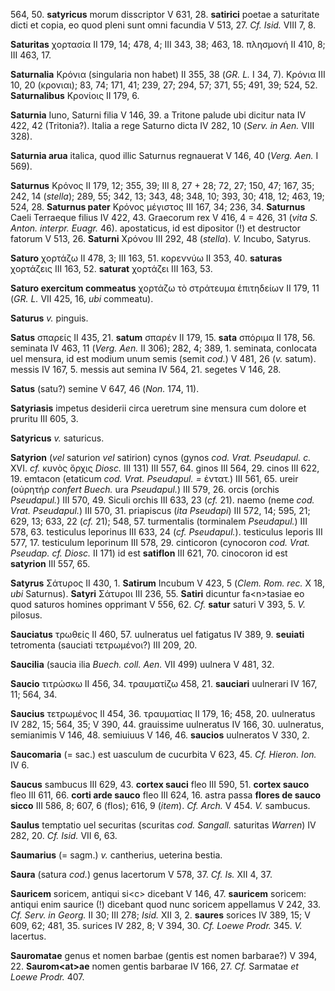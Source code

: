 564, 50. **satyricus** morum disscriptor V 631, 28. **satirici** poetae
a saturitate dicti et copia, eo quod pleni sunt omni facundia V 513, 27.
*Cf. Isid.* VIII 7, 8.

**Saturitas** χορτασία II 179, 14; 478, 4; III 343, 38; 463, 18.
πλησμονή II 410, 8; III 463, 17.

**Saturnalia** Κρόνια (singularia non habet) II 355, 38 (*GR. L.* I 34,
7). Κρόνια III 10, 20 (κρονιαι); 83, 74; 171, 41; 239, 27; 294, 57; 371,
55; 491, 39; 524, 52. **Saturnalibus** Κρονίοις II 179, 6.

**Saturnia** Iuno, Saturni filia V 146, 39. a Tritone palude ubi dicitur
nata IV 422, 42 (Tritonia?). Italia a rege Saturno dicta IV 282, 10
(*Serv. in Aen.* VIII 328).

**Saturnia arua** italica, quod illic Saturnus regnauerat V 146, 40
(*Verg. Aen.* I 569).

**Saturnus** Κρόνος II 179, 12; 355, 39; III 8, 27 + 28; 72, 27; 150,
47; 167, 35; 242, 14 (*stella*); 289, 55; 342, 13; 343, 48; 348, 10;
393, 30; 418, 12; 463, 19; 524, 28. **Saturnus pater** Κρόνος μέγιστος
III 167, 34; 236, 34. **Saturnus** Caeli Terraeque filius IV 422, 43.
Graecorum rex V 416, 4 = 426, 31 (*vita S. Anton. interpr. Euagr.* 46).
apostaticus, id est dipositor (!) et destructor fatorum V 513, 26.
**Saturni** Χρόνου III 292, 48 (*stella*). *V.* Incubo, Satyrus.

**Saturo** χορτάζω II 478, 3; III 163, 51. κορεννύω II 353, 40.
**saturas** χορτάζεις III 163, 52. **saturat** χορτάζει III 163, 53.

**Saturo exercitum commeatus** χορτάζω τὸ στράτευμα ἐπιτηδείων II 179,
11 (*GR. L.* VII 425, 16, *ubi* commeatu).

**Saturus** *v.* pinguis.

**Satus** σπαρείς II 435, 21. **satum** σπαρέν II 179, 15. **sata**
σπόριμα II 178, 56. seminata IV 463, 11 (*Verg. Aen.* II 306); 282, 4;
389, 1. seminata, conlocata uel mensura, id est modium unum semis (semit
*cod.*) V 481, 26 (*v.* satum). messis IV 167, 5. messis aut semina IV
564, 21. segetes V 146, 28.

**Satus** (satu?) semine V 647, 46 (*Non.* 174, 11).

**Satyriasis** impetus desiderii circa ueretrum sine mensura cum dolore
et pruritu III 605, 3.

**Satyricus** *v.* saturicus.

**Satyrion** (*vel* saturion *vel* satirion) cynos (gynos *cod. Vrat.
Pseudapul. c.* XVI. *cf.* κυνὸς ὄρχις *Diosc.* III 131) III 557, 64.
ginos III 564, 29. cinos III 622, 19. emtacon (etaticum *cod. Vrat.
Pseudapul. =* ἐντατ.) III 561, 65. ureir (οὐρητήρ *confert Buech.* ura
*Pseudapul.*) III 579, 26. orcis (orchis *Pseudapul.*) III 570, 49.
Siculi orchis III 633, 23 (*cf.* 21). naemo (neme *cod. Vrat.
Pseudapul.*) III 570, 31. priapiscus (*ita Pseudapi*) III 572, 14; 595,
21; 629, 13; 633, 22 (*cf.* 21); 548, 57. turmentalis (torminalem
*Pseudapul.*) III 578, 63. testiculus leporinus III 633, 24 (*cf.
Pseudapul.*). testiculus leporis III 577, 17. testiculum leporinum III
578, 29. cinticoron (cynocoron *cod. Vrat. Pseudap. cf. Diosc.* II 171)
id est **satiflon** III 621, 70. cinocoron id est **satyrion** III 557,
65.

**Satyrus** Σάτυρος II 430, 1. **Satirum** Incubum V 423, 5 (*Clem. Rom.
rec.* X 18, *ubi* Saturnus). **Satyri** Σάτυροι III 236, 55. **Satiri**
dicuntur fa\<n\>tasiae eo quod saturos homines opprimant V 556, 62.
*Cf.* **satur** saturi V 393, 5. *V.* pilosus.

**Sauciatus** τρωθείς II 460, 57. uulneratus uel fatigatus IV 389, 9.
**seuiati** tetromenta (sauciati τετρωμένοι?) III 209, 20.

**Saucilia** (saucia ilia *Buech. coll. Aen.* VII 499) uulnera V 481,
32.

**Saucio** τιτρώσκω II 456, 34. τραυματίζω 458, 21. **sauciari**
uulnerari IV 167, 11; 564, 34.

**Saucius** τετρωμένος II 454, 36. τραυματίας II 179, 16; 458, 20.
uulneratus IV 282, 15; 564, 35; V 390, 44. grauissime uulneratus IV 166,
30. uulneratus, semianimis V 146, 48. semiuiuus V 146, 46. **saucios**
uulneratos V 330, 2.

**Saucomaria** (= sac.) est uasculum de cucurbita V 623, 45. *Cf.
Hieron. Ion.* IV 6.

**Saucus** sambucus III 629, 43. **cortex sauci** fleo III 590, 51.
**cortex sauco** fleo III 611, 66. **corti arde sauco** fleo III 624,
16. astra passa **flores de sauco sicco** III 586, 8; 607, 6 (flos);
616, 9 (*item*). *Cf. Arch.* V 454. *V.* sambucus.

**Saulus** temptatio uel securitas (scuritas *cod. Sangall.* saturitas
*Warren*) IV 282, 20. *Cf. Isid.* VII 6, 63.

**Saumarius** (= sagm.) *v.* cantherius, ueterina bestia.

**Saura** (satura *cod.*) genus lacertorum V 578, 37. *Cf. Is.* XII 4,
37.

**Sauricem** soricem, antiqui si\<c\> dicebant V 146, 47. **sauricem**
soricem: antiqui enim saurice (!) dicebant quod nunc soricem appellamus
V 242, 33. *Cf. Serv. in Georg.* II 30; III 278; *Isid.* XII 3, 2.
**saures** sorices IV 389, 15; V 609, 62; 481, 35. surices IV 282, 8;
V 394, 30. *Cf. Loewe Prodr.* 345. *V.* lacertus.

**Sauromatae** genus et nomen barbae (gentis est nomen barbarae?) V 394,
22. **Saurom\<at\>ae** nomen gentis barbarae IV 166, 27. *Cf.* Sarmatae
*et Loewe Prodr.* 407.
